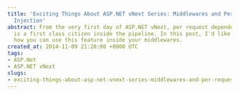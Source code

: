 ```yaml
---
title: 'Exciting Things About ASP.NET vNext Series: Middlewares and Per Request Dependency
  Injection'
abstract: From the very first day of ASP.NET vNext, per request dependencies feature
  is a first class citizen inside the pipeline. In this post, I'd like to show you
  how you can use this feature inside your middlewares.
created_at: 2014-11-09 21:20:00 +0000 UTC
tags:
- ASP.Net
- ASP.NET vNext
slugs:
- exciting-things-about-asp-net-vnext-series-middlewares-and-per-request-dependency-injection
---
```

